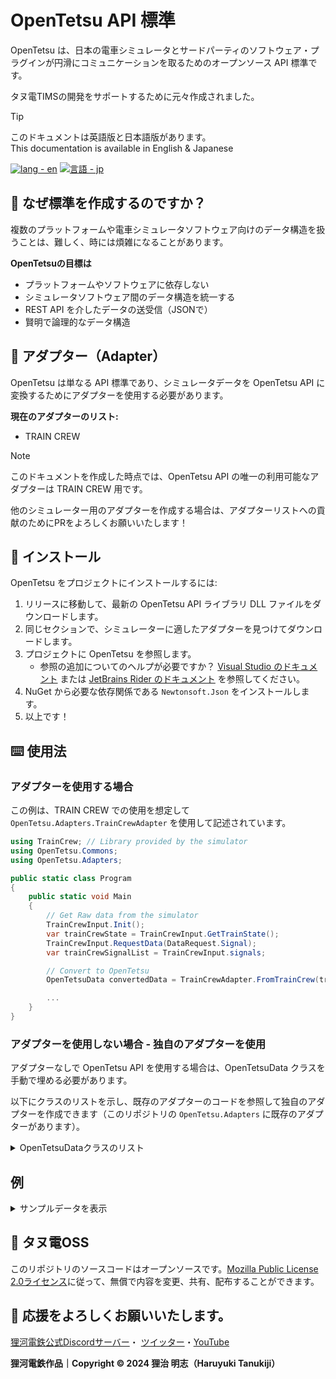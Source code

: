 # OpenTetsu API 標準
OpenTetsu は、日本の電車シミュレータとサードパーティのソフトウェア・プラグインが円滑にコミュニケーションを取るためのオープンソース API 標準です。

タヌ電TIMSの開発をサポートするために元々作成されました。

> [!TIP]
> このドキュメントは英語版と日本語版があります。<br>
> This documentation is available in English & Japanese
> 
> [![lang - en](https://img.shields.io/static/v1?label=lang&message=en&color=397eed)](https://github.com/haruyukitanuki/OpenTetsu/blob/main/README.md) 
> [![言語 - jp](https://img.shields.io/static/v1?label=言語&message=jp&color=e32b47)](https://github.com/haruyukitanuki/OpenTetsu/blob/main/README-jp.md)

## 📖 なぜ標準を作成するのですか？

複数のプラットフォームや電車シミュレータソフトウェア向けのデータ構造を扱うことは、難しく、時には煩雑になることがあります。

**OpenTetsuの目標は**

*   プラットフォームやソフトウェアに依存しない
*   シミュレータソフトウェア間のデータ構造を統一する
*   REST API を介したデータの送受信（JSONで）
*   賢明で論理的なデータ構造

## 🔌 アダプター（Adapter）
OpenTetsu は単なる API 標準であり、シミュレータデータを OpenTetsu API に変換するためにアダプターを使用する必要があります。

**現在のアダプターのリスト:**
* TRAIN CREW

> [!NOTE] 
> このドキュメントを作成した時点では、OpenTetsu API の唯一の利用可能なアダプターは TRAIN CREW 用です。
> 
> 他のシミュレーター用のアダプターを作成する場合は、アダプターリストへの貢献のためにPRをよろしくお願いいたします！

## 📂 インストール
OpenTetsu をプロジェクトにインストールするには:

1.  リリースに移動して、最新の OpenTetsu API ライブラリ DLL ファイルをダウンロードします。
2.  同じセクションで、シミュレーターに適したアダプターを見つけてダウンロードします。
3.  プロジェクトに OpenTetsu を参照します。
    *   参照の追加についてのヘルプが必要ですか？ [Visual Studio のドキュメント](https://learn.microsoft.com/ja-jp/visualstudio/ide/how-to-add-or-remove-references-by-using-the-reference-manager?view=vs-2022) または [JetBrains Rider のドキュメント](https://www.jetbrains.com/help/rider/Extending_Your_Solution.html#project_assembly_references) を参照してください。
4.  NuGet から必要な依存関係である `Newtonsoft.Json` をインストールします。
5.  以上です！

## ⌨️ 使用法
### アダプターを使用する場合
この例は、TRAIN CREW での使用を想定して `OpenTetsu.Adapters.TrainCrewAdapter` を使用して記述されています。

```cs
using TrainCrew; // Library provided by the simulator
using OpenTetsu.Commons;
using OpenTetsu.Adapters;

public static class Program
{
    public static void Main
    {
        // Get Raw data from the simulator
        TrainCrewInput.Init();
        var trainCrewState = TrainCrewInput.GetTrainState();
        TrainCrewInput.RequestData(DataRequest.Signal);
        var trainCrewSignalList = TrainCrewInput.signals;

        // Convert to OpenTetsu
        OpenTetsuData convertedData = TrainCrewAdapter.FromTrainCrew(trainCrewState, trainCrewSignalList)

        ...
    } 
}

```

### アダプターを使用しない場合 - 独自のアダプターを使用

アダプターなしで OpenTetsu API を使用する場合は、OpenTetsuData クラスを手動で埋める必要があります。

以下にクラスのリストを示し、既存のアダプターのコードを参照して独自のアダプターを作成できます（このリポジトリの `OpenTetsu.Adapters` に既存のアダプターがあります）。

<details>
<summary>OpenTetsuDataクラスのリスト</summary>

* **OpenTetsu.Commons**
  * **Ats**
    * AtsState
  * Controller
    * ControllerState
  * **Route**
    * Direction
    * NextStation
    * Diagram
    * Station
    * StationTimings
    * StopType
  * **SignalState**
    * Signal
    * SignalType
    * Transponder
  * **Train**
    * CarProperties
    * CarState
    * Lamps
    * LampsAts
    * NextSpeedLimit
    * SpeedLimitType
    * TrainState
</details>

## 例

<details>
<summary>サンプルデータを表示</summary>

```json
{
  "runNumber": "573",
  "currentTime": "2024-03-23T05:19:34.233+08:00",
  "diagram": {
    "direction": "Outbound",
    "boundFor": "館浜",
    "remainingDistance": 9690.928,
    "serviceType": "普通",
    "stations": [
      {
        "distanceFromKmZero": 0,
        "index": 0,
        "name": "浜園上り本線",
        "positionName": "浜園駅入換下り",
        "stopType": "OperationStop",
        "timings": {
          "arrival": "2024-03-23T05:16:10+08:00",
          "departure": "2024-03-23T05:19:30+08:00"
        }
      },
      {
        "distanceFromKmZero": 192.4,
        "index": 1,
        "name": "浜園",
        "positionName": "浜園駅下り",
        "stopType": "PassengerStop",
        "timings": {
          "arrival": "2024-03-23T05:20:15+08:00",
          "departure": "2024-03-23T05:21:05+08:00"
        }
      },
      {
        "distanceFromKmZero": 1722.6,
        "index": 2,
        "name": "津崎",
        "positionName": "津崎駅3番下り",
        "stopType": "PassengerStop",
        "timings": {
          "arrival": "2024-03-23T05:22:45+08:00",
          "departure": "2024-03-23T05:23:10+08:00"
        }
      },
      {
        "distanceFromKmZero": 3698.2,
        "index": 3,
        "name": "虹ケ浜",
        "positionName": "虹ケ浜駅下り",
        "stopType": "PassengerStop",
        "timings": {
          "arrival": "2024-03-23T05:25:05+08:00",
          "departure": "2024-03-23T05:25:25+08:00"
        }
      },
      {
        "distanceFromKmZero": 5638.4,
        "index": 4,
        "name": "海岸公園",
        "positionName": "海岸公園駅下り",
        "stopType": "PassengerStop",
        "timings": {
          "arrival": "2024-03-23T05:27:20+08:00",
          "departure": "2024-03-23T05:27:40+08:00"
        }
      },
      {
        "distanceFromKmZero": 6958.6,
        "index": 5,
        "name": "河原崎",
        "positionName": "河原崎駅下り",
        "stopType": "PassengerStop",
        "timings": {
          "arrival": "2024-03-23T05:29:15+08:00",
          "departure": "2024-03-23T05:29:35+08:00"
        }
      },
      {
        "distanceFromKmZero": 7990.6,
        "index": 6,
        "name": "駒野",
        "positionName": "駒野駅3番下り",
        "stopType": "PassengerStop",
        "timings": {
          "arrival": "2024-03-23T05:31:00+08:00",
          "departure": "2024-03-23T05:31:30+08:00"
        }
      },
      {
        "distanceFromKmZero": 9703.6,
        "index": 7,
        "name": "館浜",
        "positionName": "館浜駅4番下り",
        "stopType": "PassengerStop",
        "timings": {
          "arrival": "2024-03-23T05:34:55+08:00",
          "departure": "2024-03-23T05:35:25+08:00"
        }
      }
    ]
  },
  "nextStation": {
    "distanceFromTrain": 179.732,
    "distanceFromKmZero": 192.4,
    "index": 1,
    "name": "浜園",
    "positionName": "浜園駅下り",
    "stopType": "PassengerStop",
    "timings": {
      "arrival": "2024-03-23T05:20:15+08:00",
      "departure": "2024-03-23T05:21:05+08:00"
    }
  },
  "trainState": {
    "carStates": [
      {
        "amperage": 482.8885,
        "bcPressure": 0,
        "carNo": 1,
        "isDoorClosed": true,
        "model": "5300",
        "properties": {
          "pantograph": false,
          "driverCab": true,
          "conductorCab": true,
          "motor": true,
          "cabDirection": "Outbound"
        }
      },
      {
        "amperage": 0,
        "bcPressure": 0,
        "carNo": 2,
        "isDoorClosed": true,
        "model": "5300",
        "properties": {
          "pantograph": true,
          "driverCab": false,
          "conductorCab": false,
          "motor": false,
          "cabDirection": null
        }
      },
      {
        "amperage": 0,
        "bcPressure": 0,
        "carNo": 3,
        "isDoorClosed": true,
        "model": "5300",
        "properties": {
          "pantograph": false,
          "driverCab": false,
          "conductorCab": false,
          "motor": false,
          "cabDirection": null
        }
      },
      {
        "amperage": 482.8885,
        "bcPressure": 0,
        "carNo": 4,
        "isDoorClosed": true,
        "model": "5300",
        "properties": {
          "pantograph": false,
          "driverCab": true,
          "conductorCab": true,
          "motor": true,
          "cabDirection": "Inbound"
        }
      }
    ],
    "consist": 4,
    "lamps": {
      "ats": {
        "brakeApplication": false,
        "inOperation": true,
        "isolated": false
      },
      "eBrake": false,
      "ebTimer": false,
      "overload": false,
      "pilot": true,
      "regenBrake": false
    },
    "mrPressure": 700,
    "nextSpeedLimit": {
      "distance": -1,
      "limit": -1,
      "type": "SpeedLimit"
    },
    "speed": 15.51307,
    "speedLimit": 25,
    "speedLimitType": "Signal",
    "gradient": -3,
    "distanceFromKmZero": 12.672
  },
  "signalStates": [],
  "atsState": {
    "stopPattern": null,
    "speed": 30,
    "state": "無表示"
  },
  "controllerState": {
    "notch": 3,
    "reverser": 1
  }
}
```
</details>

## 💾 タヌ電OSS
このリポジトリのソースコードはオープンソースです。[Mozilla Public License 2.0ライセンス](https://github.com/haruyukitanuki/OpenTetsu/blob/main/LICENSE.md)に従って、無償で内容を変更、共有、配布することができます。

## 💝 応援をよろしくお願いいたします。
[狸河電鉄公式Discordサーバー](https://go.tanu.ch/tanuden-discord)・
[ツイッター](https://go.tanu.ch/twitter)・[YouTube](https://go.tanu.ch/tanutube)

**狸河電鉄作品｜Copyright &copy; 2024 狸治 明志（Haruyuki Tanukiji）**
